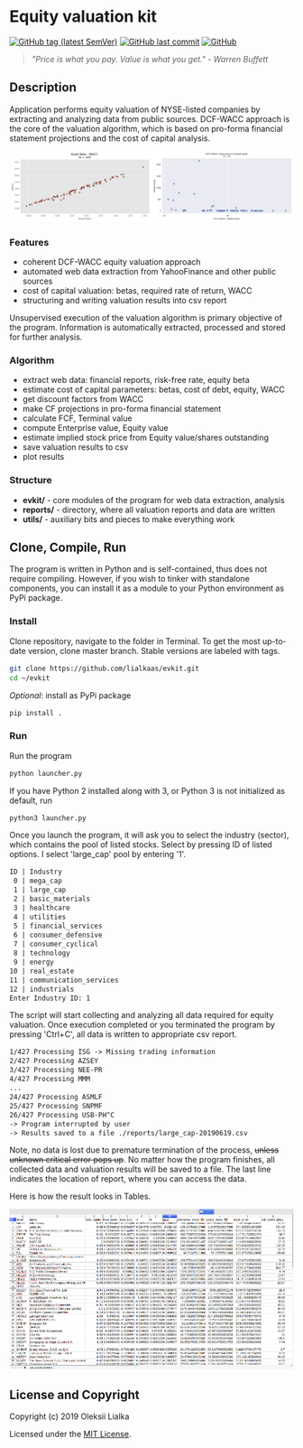 # Equity valuation kit

[![GitHub tag (latest SemVer)](https://img.shields.io/github/tag/lialkaas/evkit.svg)](CHANGELOG.md)
[![GitHub last commit](https://img.shields.io/github/last-commit/lialkaas/evkit.svg)](CHANGELOG.md)
[![GitHub](https://img.shields.io/github/license/lialkaas/evkit.svg)](LICENSE.md)

>_"Price is what you pay. Value is what you get." - Warren Buffett_


## Description
Application performs equity valuation of NYSE-listed companies by extracting and analyzing data from public sources. DCF-WACC approach is the core of the valuation algorithm, which is based on pro-forma financial statement projections and the cost of capital analysis.

![Summary](utils/Figure_1a.png)

### Features
- coherent DCF-WACC equity valuation approach
- automated web data extraction from YahooFinance and other public sources
- cost of capital valuation: betas, required rate of return, WACC
- structuring and writing valuation results into csv report

Unsupervised execution of the valuation algorithm is primary objective of the program. Information is automatically extracted, processed and stored for further analysis.

### Algorithm
- extract web data: financial reports, risk-free rate, equity beta
- estimate cost of capital parameters: betas, cost of debt, equity, WACC
- get discount factors from WACC
- make CF projections in pro-forma financial statement
- calculate FCF, Terminal value
- compute Enterprise value, Equity value
- estimate implied stock price from Equity value/shares outstanding
- save valuation results to csv
- plot results

### Structure
- __evkit/__ - core modules of the program for web data extraction, analysis
- __reports/__ - directory, where all valuation reports and data are written
- __utils/__ - auxiliary bits and pieces to make everything work


## Clone, Compile, Run
The program is written in Python and is self-contained, thus does not require compiling. However, if you wish to tinker with standalone components, you can install it as a module to your Python environment as PyPi package.

### Install
Clone repository, navigate to the folder in Terminal. To get the most up-to-date version, clone master branch. Stable versions are labeled with tags.
```bash
git clone https://github.com/lialkaas/evkit.git
cd ~/evkit
```

_Optional_: install as PyPi package
```bash
pip install .
```

### Run
Run the program
```bash
python launcher.py
```

If you have Python 2 installed along with 3, or Python 3 is not initialized as default, run
```bash
python3 launcher.py
```

Once you launch the program, it will ask you to select the industry (sector), which contains the pool of listed stocks. Select by pressing ID of listed options. I select 'large_cap' pool by entering '1'.
```
ID | Industry
 0 | mega_cap
 1 | large_cap
 2 | basic_materials
 3 | healthcare
 4 | utilities
 5 | financial_services
 6 | consumer_defensive
 7 | consumer_cyclical
 8 | technology
 9 | energy
10 | real_estate
11 | communication_services
12 | industrials
Enter Industry ID: 1
```

The script will start collecting and analyzing all data required for equity valuation. Once execution completed or you terminated the program by pressing 'Ctrl+C', all data is written to appropriate csv report.
```
1/427 Processing ISG -> Missing trading information
2/427 Processing AZSEY
3/427 Processing NEE-PR
4/427 Processing MMM
...
24/427 Processing ASMLF
25/427 Processing SNPMF
26/427 Processing USB-PH^C
-> Program interrupted by user
-> Results saved to a file ./reports/large_cap-20190619.csv
```
Note, no data is lost due to premature termination of the process, ~~unless unknown critical error pops up~~. No matter how the program finishes, all collected data and valuation results will be saved to a file. The last line indicates the location of report, where you can access the data.

Here is how the result looks in Tables.

![Sample csv table](utils/Table_1.png)

## License and Copyright
Copyright (c) 2019 Oleksii Lialka

Licensed under the [MIT License](LICENSE.md).
